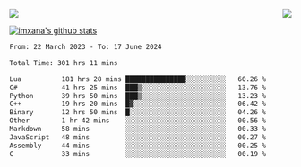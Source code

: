 <p>
  <a href="https://count.getloli.com/"><img src="https://count.getloli.com/get/@xana.readme?theme=moebooru-h"></a>
  <img src="https://weather-icon.journeyad.repl.co/@hangzhou?v=1" align="right">
</p>


<a href="https://github.com/imxana"><img align="center" src="https://github-readme-stats.vercel.app/api?username=imxana&show_icons=true&include_all_commits=true&hide_border=tru&custom_title=imxana%27s%20Github%20Stats" alt="imxana's github stats" /></a> 

<!--START_SECTION:waka-->

```txt
From: 22 March 2023 - To: 17 June 2024

Total Time: 301 hrs 11 mins

Lua          181 hrs 28 mins ███████████████░░░░░░░░░░   60.26 %
C#           41 hrs 25 mins  ███▒░░░░░░░░░░░░░░░░░░░░░   13.76 %
Python       39 hrs 50 mins  ███▒░░░░░░░░░░░░░░░░░░░░░   13.23 %
C++          19 hrs 20 mins  █▓░░░░░░░░░░░░░░░░░░░░░░░   06.42 %
Binary       12 hrs 50 mins  █░░░░░░░░░░░░░░░░░░░░░░░░   04.26 %
Other        1 hr 42 mins    ░░░░░░░░░░░░░░░░░░░░░░░░░   00.56 %
Markdown     58 mins         ░░░░░░░░░░░░░░░░░░░░░░░░░   00.33 %
JavaScript   48 mins         ░░░░░░░░░░░░░░░░░░░░░░░░░   00.27 %
Assembly     44 mins         ░░░░░░░░░░░░░░░░░░░░░░░░░   00.25 %
C            33 mins         ░░░░░░░░░░░░░░░░░░░░░░░░░   00.19 %
```

<!--END_SECTION:waka-->
